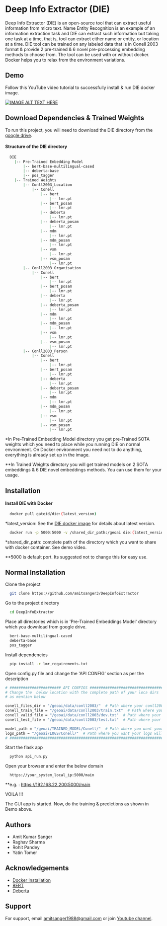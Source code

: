 
# Deep Info Extractor (DIE)

Deep Info Extractor (DIE) is an open-source tool that can extract useful information from micro text. Name Entity Recognition is an example of an information extraction task and DIE can extract such information but taking one task at a time, that is, tool can extract either name or entity, or location at a time. DIE tool can be trained on any labeled data that is in Conell 2003 format & provide 2 pre-trained & 6 novel pre-processing embedding methods to choose from. The tool can be used with or without docker. Docker helps you to relax from the environment variations.


## Demo

Follow this YouTube video tutorial to successfully install & run DIE docker image.

[![IMAGE ALT TEXT HERE](https://img.youtube.com/vi/R4Wa4ZNCD3M/0.jpg)](https://www.youtube.com/watch?v=R4Wa4ZNCD3M)


## Download Dependencies & Trained Weights

To run this project, you will need to download the DIE directory from the [google drive](https://drive.google.com/drive/folders/1I6idw9pASneTJ5BPyD0cq6nNZ3YxXQnC?usp=sharing).

#### Structure of the DIE directory

```bash
  DIE 
    |-- Pre-Trained Embedding Model
        |-- bert-base-multilingual-cased
        |-- deberta-base
        |-- pos_tagger
    |-- Trained Weights
        |-- Conll2003_Location
            |-- Conell
                |-- bert
                    |-- lmr.pt
                |-- bert_posam
                    |-- lmr.pt
                |-- deberta
                    |-- lmr.pt
                |-- deberta_posam
                    |-- lmr.pt
                |-- mdm
                    |-- lmr.pt
                |-- mdm_posam
                    |-- lmr.pt
                |-- vsm
                    |-- lmr.pt
                |-- vsm_posam
                    |-- lmr.pt
        |-- Conll2003_Organisation
            |-- Conell
                |-- bert
                    |-- lmr.pt
                |-- bert_posam
                    |-- lmr.pt
                |-- deberta
                    |-- lmr.pt
                |-- deberta_posam
                    |-- lmr.pt
                |-- mdm
                    |-- lmr.pt
                |-- mdm_posam
                    |-- lmr.pt
                |-- vsm
                    |-- lmr.pt
                |-- vsm_posam
                    |-- lmr.pt
        |-- Conll2003_Person
            |-- Conell
                |-- bert
                    |-- lmr.pt
                |-- bert_posam
                    |-- lmr.pt
                |-- deberta
                    |-- lmr.pt
                |-- deberta_posam
                    |-- lmr.pt
                |-- mdm
                    |-- lmr.pt
                |-- mdm_posam
                    |-- lmr.pt
                |-- vsm
                    |-- lmr.pt
                |-- vsm_posam
                    |-- lmr.pt

```

*In Pre-Trained Embedding Model directory you get pre-Trained SOTA weights which you need to place while you running DIE on normal environment. On Docker environment you need not to do anything, everything is already set up in the image.

**In Trained Weights directory you will get trained models on 2 SOTA embeddings & 6 DIE novel embeddings methods. You can use them for your usage.


## Installation

#### Install DIE with Docker

```bash
  docker pull gateid/die:(latest_version)
```
*latest_version: See the [DIE docker image](https://hub.docker.com/r/gateid/die/tags) for details about latest version.

```bash
  docker run -p 5000:5000 -v /shared_dir_path:/geoai die:(latest_version)
```
*shared_dir_path: complete path of the directory which you want to share with docker container. See demo video.

**5000 is default port. Its suggested not to change this for easy use.

    
## Normal Installation

Clone the project

```bash
  git clone https://github.com/amitsanger3/DeepInfoExtractor
```

Go to the project directory

```bash
  cd DeepInfoExtractor
```

Place all directories which is in 'Pre-Trained Embeddings Model' directory which you download from google drive. 

```bash
  bert-base-multilingual-cased
  deberta-base
  pos_tagger
```

Install dependencies

```bash
  pip install -r lmr_requirements.txt 
```

Open config.py file and change the 'API CONFIG' section as per the description

```bash
# ####################### API CONFIGS ######################################
# Change the  below location with the complete path of your loca dirs 
# as mention below

conell_files_dir = "/geoai/data/conll2003/"  # Path where your conll2003/dataset dir is placed
conell_train_file = "/geoai/data/conll2003/train.txt"  # Path where your conll2003/dataset train file is placed in conll2003 format
conell_valid_file = "/geoai/data/conll2003/dev.txt"  # Path where your conll2003/dataset validation file is placed in conll2003 format
conell_test_file = "/geoai/data/conll2003/test.txt"  # Path where your conll2003/dataset  test file is placed in conll2003 format

model_path = "/geoai/TRAINED_MODEL/Conell/"  # Path where you want your trained model will be saved
logs_path = "/geoai/LOGS/Conell/"  # Path where you want your logs will be saved
# ##########################################################################
```

Start the flask app

```bash
  python api_run.py
```

Open your browser and enter the below domain

```bash
  https://your_system_local_ip:5000/main
```
**e.g. : https://192.168.22.200:5000/main

VOILA !!!

The GUI app is started. Now, do the training & predictions as shown in Demo above.



## Authors

- Amit Kumar Sanger
- Raghav Sharma
- Rohit Pandey
- Yatin Tomer


## Acknowledgements

 - [Docker Installation](https://docs.docker.com/engine/)
 - [BERT](https://arxiv.org/abs/1810.04805)
 - [Deberta](https://arxiv.org/abs/2006.03654)


## Support

For support, email amitsanger1988@gmail.com or join [Youtube channel](https://www.youtube.com/@AmitSangerdes).


